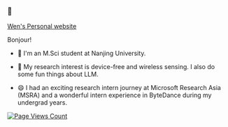### 👋
<!-- ![Metrics](https://metrics.lecoq.io/sensente?template=classic&config.timezone=Asia%2FShanghai) -->

<!-- [![sensente's GitHub stats](https://github-readme-stats.vercel.app/api?username=sensente)](https://github.com/anuraghazra/github-readme-stats)

![sensente's Most used languages](https://github-readme-stats.vercel.app/api/top-langs?username=sensente&show_icons=true&count_private=true&theme=gotham)
 -->

[Wen's Personal website](https://sensente.github.io)

Bonjour!

- 💬 I'm an M.Sci student at Nanjing University.

- 🔭 My research interest is device-free and wireless sensing. I also do some fun things about LLM.

- 😄 I had an exciting research intern journey at Microsoft Research Asia (MSRA) and a wonderful intern experience in ByteDance during my undergrad years.

[![Page Views Count](https://badges.toozhao.com/badges/01FJFBKQVMRB042PFKPB3FHHQJ/green.svg)](https://badges.toozhao.com/stats/01FJFBKQVMRB042PFKPB3FHHQJ "Get your own page views count badge on badges.toozhao.com")
<!--
**Sensente/sensente** is a ✨ _special_ ✨ repository because its `README.md` (this file) appears on your GitHub profile.

Here are some ideas to get you started:
- 🔭 I’m currently working on ...
- 🌱 I’m currently learning ...
- 👯 I’m looking to collaborate on ...
- 🤔 I’m looking for help with ...
- 💬 Ask me about ...
- 📫 How to reach me: ...
- 😄 Pronouns: ...
- ⚡ Fun fact: ...
-->
